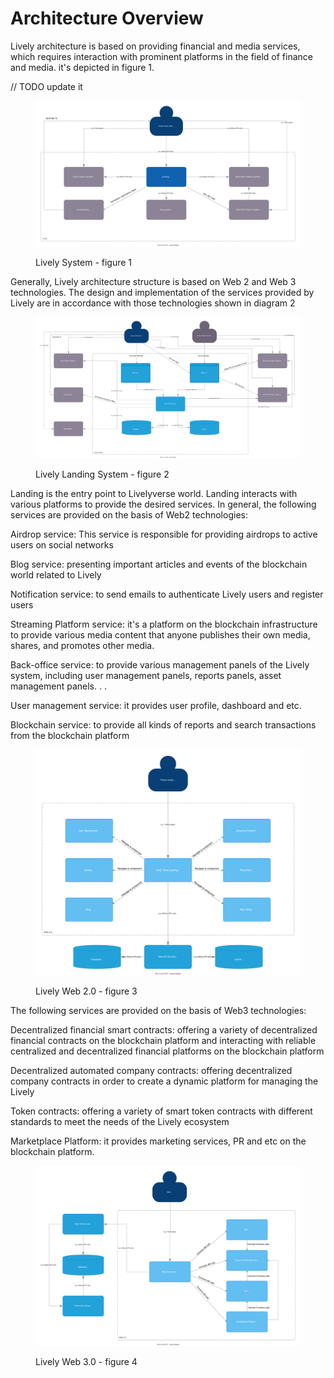 # Architecture Overview

Lively architecture is based on providing financial and media services, which requires interaction with prominent platforms in the field of finance and media. it's depicted in figure 1.

// TODO update it

<figure><img src=".gitbook/assets/lively-token-Page-4.drawio.svg" alt=""><figcaption><p>Lively System - figure 1</p></figcaption></figure>

Generally, Lively architecture structure is based on Web 2 and Web 3 technologies. The design and implementation of the services provided by Lively are in accordance with those technologies shown in diagram 2

<figure><img src=".gitbook/assets/lively-token-Page-5.drawio.svg" alt=""><figcaption><p>Lively Landing System - figure 2</p></figcaption></figure>

Landing is the entry point to Livelyverse world. Landing interacts with various platforms to provide the desired services. In general, the following services are provided on the basis of Web2 technologies:

Airdrop service: This service is responsible for providing airdrops to active users on social networks

Blog service: presenting important articles and events of the blockchain world related to Lively

Notification service: to send emails to authenticate Lively users and register users

Streaming Platform service: it's a platform on the blockchain infrastructure to provide various media content that anyone publishes their own media, shares, and promotes other media.

Back-office service: to provide various management panels of the Lively system, including user management panels, reports panels, asset management panels. . .&#x20;

User management service: it provides user profile, dashboard and etc.

Blockchain service: to provide all kinds of reports and search transactions from the blockchain platform



<figure><img src=".gitbook/assets/lively-token-Page-7.drawio.svg" alt=""><figcaption><p>Lively Web 2.0 - figure 3</p></figcaption></figure>



The following services are provided on the basis of Web3 technologies:

Decentralized financial smart contracts: offering a variety of decentralized financial contracts on the blockchain platform and interacting with reliable centralized and decentralized financial platforms on the blockchain platform

Decentralized automated company contracts: offering decentralized company contracts in order to create a dynamic platform for managing the Lively&#x20;

Token contracts: offering a variety of smart token contracts with different standards to meet the needs of the Lively ecosystem

Marketplace Platform: it provides marketing services, PR and etc  on the blockchain platform.

<figure><img src=".gitbook/assets/lively-token-Page-6.drawio.svg" alt=""><figcaption><p>Lively Web 3.0 - figure 4</p></figcaption></figure>
